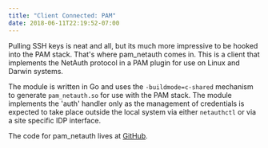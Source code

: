 ```yaml
---
title: "Client Connected: PAM"
date: 2018-06-11T22:19:52-07:00
---
```


Pulling SSH keys is neat and all, but its much more impressive to be
hooked into the PAM stack.  That's where pam_netauth comes in.  This
is a client that implements the NetAuth protocol in a PAM plugin for
use on Linux and Darwin systems.

The module is written in Go and uses the `-buildmode=c-shared`
mechanism to generate `pam_netauth.so` for use with the PAM stack.
The module implements the 'auth' handler only as the management of
credentials is expected to take place outside the local system via
either `netauthctl` or via a site specific IDP interface.

The code for pam_netauth lives at
[GitHub](https://github.com/NetAuth/pam_netauth).
